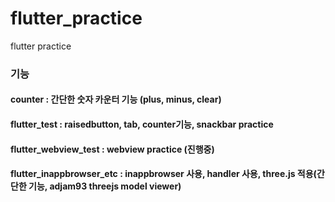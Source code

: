 # flutter_practice
flutter practice

### 기능
#### counter : 간단한 숫자 카운터 기능 (plus, minus, clear)
#### flutter_test : raisedbutton, tab, counter기능, snackbar practice
#### flutter_webview_test : webview practice (진행중)
#### flutter_inappbrowser_etc : inappbrowser 사용, handler 사용, three.js 적용(간단한 기능, adjam93 threejs model viewer)
